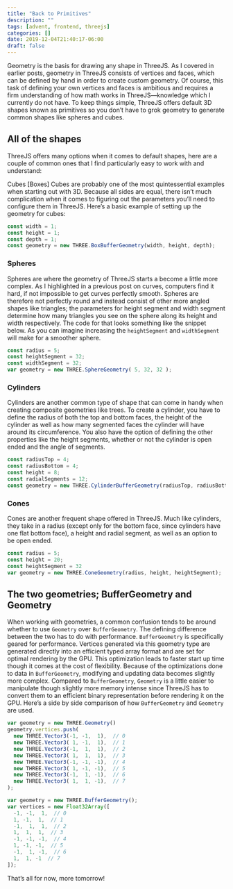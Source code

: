 ```yaml
---
title: "Back to Primitives"
description: ""
tags: [advent, frontend, threejs]
categories: []
date: 2019-12-04T21:40:17-06:00
draft: false
---
```


Geometry is the basis for drawing any shape in ThreeJS. As I covered in earlier posts, geometry in ThreeJS consists of vertices and faces, which can be defined by hand in order to create custom geometry. Of course, this task of defining your own vertices and faces is ambitious and requires a firm understanding of how math works in ThreeJS—knowledge which I currently do not have. To keep things simple, ThreeJS offers default 3D shapes known as primitives so you don’t have to grok geometry to generate common shapes like spheres and cubes. 


## All of the shapes

ThreeJS offers many options when it comes to default shapes, here are a couple of common ones that I find particularly easy to work with and understand:

Cubes [Boxes]
Cubes are probably one of the most quintessential examples when starting out with 3D. Because all sides are equal, there isn’t much complication when it comes to figuring out the parameters you’ll need to configure them in ThreeJS. Here’s a basic example of setting up the geometry for cubes: 

```js
const width = 1;
const height = 1;
const depth = 1;
const geometry = new THREE.BoxBufferGeometry(width, height, depth);
```

### Spheres
Spheres are where the geometry of ThreeJS starts a become a little more complex. As I highlighted in a previous post on curves, computers find it hard, if not impossible to get curves perfectly smooth. Spheres are therefore not perfectly round and instead consist of other more angled shapes like triangles; the parameters for height segment and width segment determine how many triangles you see on the sphere along its height and width respectively. The code for that looks something like the snippet below. As you can imagine increasing the `heightSegment` and `widthSegment` will make for a smoother sphere.

```js
const radius = 5;
const heightSegment = 32;
const widthSegment = 32;
var geometry = new THREE.SphereGeometry( 5, 32, 32 );
```

### Cylinders
Cylinders are another common type of shape that can come in handy when creating composite geometries like trees. To create a cylinder, you have to define the radius of both the top and bottom faces, the height of the cylinder as well as how many segmented faces the cylinder will have around its circumference. You also have the option of defining the other properties like the height segments, whether or not the cylinder is open ended and the angle of segments. 

```js
const radiusTop = 4;
const radiusBottom = 4;
const height = 8;
const radialSegments = 12;
const geometry = new THREE.CylinderBufferGeometry(radiusTop, radiusBottomheight, radialSegments);
```

### Cones
Cones are another frequent shape offered in ThreeJS. Much like cylinders, they take in a radius (except only for the bottom face, since cylinders have one flat bottom face), a height and radial segment, as well as an option to be open ended. 

```js
const radius = 5;
const height = 20;
const heightSegment = 32
var geometry = new THREE.ConeGeometry(radius, height, heightSegment);
```

## The two geometries; BufferGeometry and Geometry

When working with geometries, a common confusion tends to be around whether to use `Geometry` over `BufferGeometry`. The defining difference between the two has to do with performance. `BufferGeometry` is specifically geared for performance. Vertices generated via this geometry type are generated directly into an efficient typed array format and are set for optimal rendering by the GPU. This optimization leads to faster start up time though it comes at the cost of flexibility. Because of the optimizations done to data in `BufferGeometry`, modifying and updating data becomes slightly more complex. Compared to `BufferGeometry`, `Geometry` is a little easier to manipulate though slightly more memory intense since ThreeJS has to convert them to an efficient binary representation before rendering it on the GPU. Here’s a side by side comparison of how `BufferGeometry` and `Geometry` are used.

```js
var geometry = new THREE.Geometry()
geometry.vertices.push(
  new THREE.Vector3(-1, -1,  1),  // 0
  new THREE.Vector3( 1, -1,  1),  // 1
  new THREE.Vector3(-1,  1,  1),  // 2
  new THREE.Vector3( 1,  1,  1),  // 3
  new THREE.Vector3(-1, -1, -1),  // 4
  new THREE.Vector3( 1, -1, -1),  // 5
  new THREE.Vector3(-1,  1, -1),  // 6
  new THREE.Vector3( 1,  1, -1),  // 7
);

var geometry = new THREE.BufferGeometry();
var vertices = new Float32Array([
  -1, -1,  1,  // 0
  1, -1,  1,  // 1
  -1,  1,  1,  // 2
  1,  1,  1,  // 3
  -1, -1, -1,  // 4
  1, -1, -1,  // 5
  -1,  1, -1,  // 6
  1,  1, -1  // 7
]);
```
That’s all for now, more tomorrow! 
